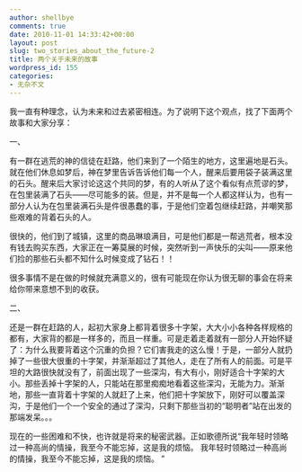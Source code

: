 ```yaml
---
author: shellbye
comments: true
date: 2010-11-01 14:33:42+00:00
layout: post
slug: two_stories_about_the_future-2
title: 两个关于未来的故事
wordpress_id: 155
categories:
- 无杂不文
---
```





我一直有种理念，认为未来和过去紧密相连。为了说明下这个观点，找了下面两个故事和大家分享：







一、




有一群在逃荒的神的信徒在赶路，他们来到了一个陌生的地方，这里遍地是石头。就在他们休息如梦后，神在梦里告诉告诉他们每一个人，醒来后要用袋子装满这里的石头。醒来后大家讨论这这个共同的梦，有的人听从了这个看似有点荒谬的梦，在包里装满了石头——尽可能多的装。但是，并不是每一个人都这样认为，也有一部分人认为在包里装满石头是件很愚蠢的事，于是他们空着包继续赶路，并嘲笑那些艰难的背着石头的人。







很快的，他们到了城镇，这里的商品琳琅满目，可是他们都是一帮逃荒者，根本没有钱去购买东西，大家正在一筹莫展的时候，突然听到一声快乐的尖叫——原来他们捡的那些石头都不知什么时候变成了钻石！！







很多事情不是在做的时候就充满意义的，很有可能现在你认为很无聊的事会在将来给你带来意想不到的收获。







二、




还是一群在赶路的人，起初大家身上都背着很多十字架，大大小小各种各样规格的都有，大家背的都是一样多的，而且一样重。可是走着走着就有一部分人开始怀疑了：为什么我要背着这个沉重的负担？它们害我走的这么慢！于是，一部分人就扔掉了一些很大很重的十字架，并渐渐超过了其他人，走在了所有人的前面。可是平坦的大路很快就没有了，前面出现了一些深沟，有大有小，刚好适合十字架的大小。那些丢掉十字架的人，只能站在那里痴痴地看着这些深沟，无能为力。渐渐地，那些一直背着十字架的人就赶了上来，他们把十字架放下，刚好可以覆盖深沟，于是他们一个一个安全的通过了深沟，只剩下那些当初的“聪明者”站在出发的那端发呆。。。







现在的一些困难和不快，也许就是将来的秘密武器。正如歌德所说“我年轻时领略过一种高尚的情操，我至今不能忘掉，这是我的烦恼。 
我年轻时领略过一种高尚的情操，我至今不能忘掉，这是我的烦恼。 ”
